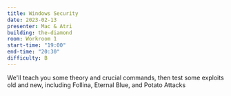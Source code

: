 ```yaml
---
title: Windows Security
date: 2023-02-13
presenter: Mac & Atri
building: the-diamond
room: Workroom 1
start-time: "19:00"
end-time: "20:30"
difficulty: B
---
```


We'll teach you some theory and crucial commands, then test some exploits old and new, including Follina, Eternal Blue, and Potato Attacks